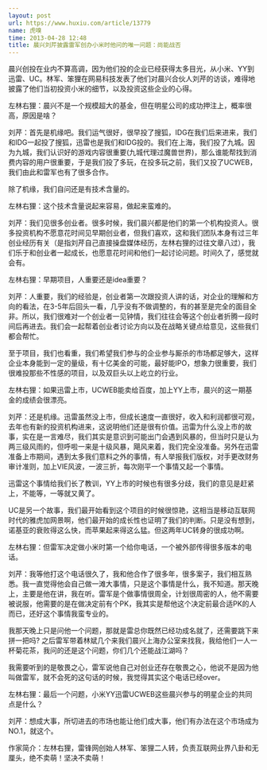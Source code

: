```yaml
---
layout: post
url: https://www.huxiu.com/article/13779
name: 虎嗅
time: 2013-04-28 12:48
title: 晨兴刘芹披露雷军创办小米时他问的唯一问题：尚能战否
---
```

晨兴创投在业内不算高调，因为他们投的企业已经获得太多目光，从小米、YY到迅雷、UC。林军、笨狸在网易科技发表了他们对晨兴合伙人刘芹的访谈，难得地披露了他们当初投资小米的细节，以及投资这些企业的心得。

左林右狸：晨兴不是一个规模超大的基金，但在明星公司的成功押注上，概率很高，原因是啥？

刘芹：首先是机缘吧。我们运气很好，很早投了搜狐，IDG在我们后来进来，我们和IDG一起投了搜狐，迅雷也是我们和IDG投的。我们在上海，我们投了九城。因为九城，我们认识好的游戏内容很重要(九城代理过魔兽世界)，那么谁能帮找到消费内容的用户很重要，于是我们投了多玩，在投多玩之前，我们又投了UCWEB，我们由此和雷军也有了很多合作。

除了机缘，我们自问还是有技术含量的。

左林右狸：这个技术含量说起来容易，做起来蛮难的。

刘芹：我们见很多创业者。很多时候，我们晨兴都是他们的第一个机构投资人。很多投资机构不愿意花时间见早期创业者，但我们喜欢，这和我们团队本身有过三年创业经历有关（是指刘芹自己直接操盘媒体经历，左林右狸的过往文章八过），我们乐于和创业者一起成长，也愿意花时间和他们一起讨论问题。时间久了，感觉就会有。

左林右狸：早期项目，人重要还是idea重要？

刘芹：人重要，我们的经验是，创业者第一次跟投资人讲的话，对企业的理解和方向的看法，在3-5年后回头一看，几乎没有不做调整的，有的甚至是完全的面目全非。所以，我们很难对一个创业者一见钟情，我们往往会等这个创业者折腾一段时间后再进去。我们会一起帮着创业者讨论方向以及在战略关键点给意见，这些我们都会帮忙。

至于项目，我们也看重，我们希望我们参与的企业参与厮杀的市场都足够大，这样企业本身能到一定的量级，有十亿美金的可能，最好能IPO，想象力很重要，我们很难投那些不性感的项目，以及双巨头以上屹立的行业。

左林右狸：如果迅雷上市，UCWEB能卖给百度，加上YY上市，晨兴的这一期基金的成绩会很漂亮。

刘芹：还是机缘。迅雷虽然没上市，但成长速度一直很好，收入和利润都很可观，去年也有新的投资机构进来，这说明他们还是很有价值。迅雷为什么没上市的故事，实在是一言难尽，我们其实是意识到可能出门会遇到风暴的，但当时只是认为两三级风雨的，但呼啦一来是十级风暴，飓风来着，我们完全没准备。另外在迅雷准备上市期间，遇到太多我们意料之外的事情，有人举报我们版权，对手更改财务审计准则，加上VIE风波，一波三折，每次刚平一个事情又起一个事情。

迅雷这个事情给我们长了教训，YY上市的时候也有很多分歧，我们的意见是赶紧上，不能等，一等就又黄了。

UC是另一个故事，我们最开始看到这个项目的时候很惊艳，这相当是移动互联网时代的雅虎加网景啊，他们最开始的成长性也证明了我们的判断。只是没有想到，诺基亚的衰败得这么快，而苹果起来得这么猛。但这两年UC转身的很成功啊。

左林右狸：但雷军决定做小米时第一个给你电话，一个被外部传得很多版本的电话。

刘芹：我等他打这个电话很久了，我和他合作了很多年，很多案子，我们相互熟悉。我一直觉得他会自己做一滩大事情，只是这个事情是什么，我不知道。那天晚上，主要是他在讲，我在听。雷军是个做事情很周全，计划很周密的人，他不需要被说服，他需要的是在做决定前有个PK，我其实是帮他这个决定前最合适PK的人而已，还好这个事情我蛮专业的。

我那天晚上只是问他一个问题，那就是雷总你既然已经功成名就了，还需要跳下来拼一把吗? 之后雷军带着林斌几个来我们晨兴上海办公室来找我，我给他们一人一杯菊花茶，我问的还是这个问题，你们几个还能战江湖吗？

我需要听到的是敬畏之心，雷军说他自己对创业还存在敬畏之心，他说不是因为他叫做雷军，就不会死的这句话的时候，我觉得其实这个电话已经over。

左林右狸：最后一个问题，小米YY迅雷UCWEB这些晨兴参与的明星企业的共同点是什么？

刘芹：想成大事，所切进去的市场也能让他们成大事，他们有办法在这个市场成为NO.1，就这个。

作家简介：左林右狸，雷锋网创始人林军、笨狸二人转，负责互联网业界八卦和无厘头，绝不卖萌！坚决不卖萌！

